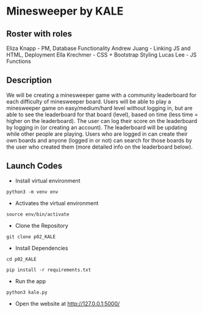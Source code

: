 # Minesweeper by KALE

## Roster with roles 
Eliza Knapp -  PM, Database Functionality
Andrew Juang -  Linking JS and HTML, Deployment
Ella Krechmer -  CSS + Bootstrap Styling
Lucas Lee -  JS Functions

## Description 
We will be creating a minesweeper game with a community leaderboard for each difficulty of minesweeper board. Users will be able to play a minesweeper game on easy/medium/hard level without logging in, but are able to see the leaderboard for that board (level), based on time (less time = higher on the leaderboard). The user can log their score on the leaderboard by logging in (or creating an account). The leaderboard will be updating while other people are playing. Users who are logged in can create their own boards and anyone (logged in or not) can search for those boards by the user who created them (more detailed info on the leaderboard below).

## Launch Codes 
- Install virtual environment <br>
```
python3 -m venv env
```
- Activates the virtual environment
```
source env/bin/activate
```

- Clone the Repository <br>
```
git clone p02_KALE
``` 

- Install Dependencies <br>
```
cd p02_KALE
```
```
pip install -r requirements.txt
```
- Run the app
```
python3 kale.py
```

- Open the website at http://127.0.0.1:5000/
